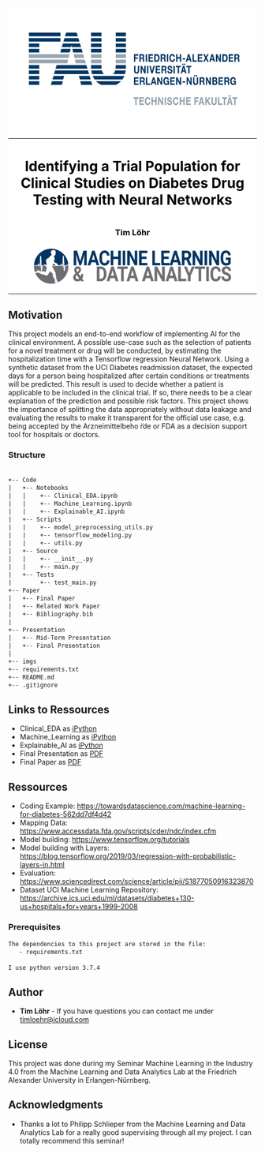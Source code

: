 <div style="background-color:white">
  <div align="center">
    <img src="./imgs/techfak_logo.jpg" width="700" height="250">
    <hr>
    <h1 style="color:black">Identifying a Trial Population for Clinical Studies on Diabetes Drug Testing with Neural Networks<h1>
    <h3 style="color:black">Tim Löhr<h3>
    <img src="./imgs/madi_logo.png" width="400">
  </div>
  <hr>
</div>

## Motivation
This project models an end-to-end workflow of implementing AI for the clinical environment. A possible use-case such as the selection of patients for a novel treatment or drug will be conducted, by estimating the hospitalization time with a Tensorflow regression Neural Network. Using a synthetic dataset from the UCI Diabetes readmission dataset, the expected days for a person being hospitalized after certain conditions or treatments will be predicted. This result is used to decide whether a patient is applicable to be included in the clinical trial. If so, there needs to be a clear explanation of the prediction and possible risk factors. This project shows the importance of splitting the data appropriately without data leakage and evaluating the results to make it transparent for the official use case, e.g. being accepted by the Arzneimittelbeho ̈rde or FDA as a decision support tool for hospitals or doctors.


### Structure

```

+-- Code
|   +-- Notebooks                        
|   |    +-- Clinical_EDA.ipynb
|   |    +-- Machine_Learning.ipynb
|   |    +-- Explainable_AI.ipynb
|   +-- Scripts                        
|   |    +-- model_preprocessing_utils.py
|   |    +-- tensorflow_modeling.py
|   |    +-- utils.py
|   +-- Source                      
|   |    +-- __init__.py
|   |    +-- main.py
|   +-- Tests             
|        +-- test_main.py    
+-- Paper
|   +-- Final Paper
|   +-- Related Work Paper
|   +-- Bibliography.bib
|
+-- Presentation
|   +-- Mid-Term Presentation
|   +-- Final Presentation
|   
+-- imgs                    
+-- requirements.txt                    
+-- README.md
+-- .gitignore              

```
## Links to Ressources

- Clinical_EDA as [iPython](https://github.com/Mavengence/Machine_Learning_in_the_Industry_4.0_Seminar_SS2020.FAU/blob/master/Code/Notebooks/Clinical_EDA.ipynb)
- Machine_Learning as [iPython](https://github.com/Mavengence/Machine_Learning_in_the_Industry_4.0_Seminar_SS2020.FAU/blob/master/Code/Notebooks/Machine_Learning.ipynb)
- Explainable_AI as [iPython](https://github.com/Mavengence/Machine_Learning_in_the_Industry_4.0_Seminar_SS2020.FAU/blob/master/Code/Notebooks/Explainable_AI.ipynb)
- Final Presentation as [PDF](https://github.com/Mavengence/Machine_Learning_in_the_Industry_4.0_Seminar_SS2020.FAU/blob/master/Presentation/L%C3%B6hr_Tim_MADI40SS20_final_presentation.pdf)
- Final Paper as [PDF](https://github.com/Mavengence/Machine_Learning_in_the_Industry_4.0_Seminar_SS2020.FAU/blob/master/Paper/L%C3%B6hr_Tim_MADI40SS20_paper.pdf)

## Ressources

- Coding Example: https://towardsdatascience.com/machine-learning-for-diabetes-562dd7df4d42
- Mapping Data: https://www.accessdata.fda.gov/scripts/cder/ndc/index.cfm
- Model building: https://www.tensorflow.org/tutorials
- Model building with Layers: https://blog.tensorflow.org/2019/03/regression-with-probabilistic-layers-in.html
- Evaluation: https://www.sciencedirect.com/science/article/pii/S1877050916323870
- Dataset UCI Machine Learning Repository: https://archive.ics.uci.edu/ml/datasets/diabetes+130-us+hospitals+for+years+1999-2008

### Prerequisites

```
The dependencies to this project are stored in the file:
   - requirements.txt

I use python version 3.7.4
```

## Author

* **Tim Löhr** - If you have questions you can contact me under timloehr@icloud.com

## License

This project was done during my Seminar Machine Learning in the Industry 4.0 from the Machine Learning and Data Analytics Lab at the Friedrich Alexander University in Erlangen-Nürnberg.

## Acknowledgments

* Thanks a lot to Philipp Schlieper from the Machine Learning and Data Analytics Lab for a really good supervising through all my project. I can totally recommend this seminar!
